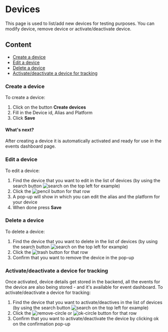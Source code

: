 # Devices

This page is used to list/add new devices for testing purposes.
You can modify device, remove device or activate/deactivate device.

## Content
- [Create a device](#create-a-device)
- [Edit a device](#edit-a-device)
- [Delete a device](#delete-a-device)
- [Activate/deactivate a device for tracking](#activate-deactivate-a-device-for-tracking)

### Create a device
To create a device:
1. Click on the button **Create devices**
2. Fill in the Device id, Alias and Platform
3. Click **Save**

#### What's next?
After creating a device it is automatically activated and ready for use in the events dashboard page.

### Edit a device
To edit a device:
1. Find the device that you want to edit in the list of devices (by using the search button ![search](https://github.com/schoende/gamedock-sdk/raw/master/docs/console/_images/search.png) on the top left for example)
2. Click the ![pencil](https://github.com/schoende/gamedock-sdk/raw/master/docs/console/_images/pencil.png) button for that row
3. A pop-up will show in which you can edit the alias and the platform for your device
4. When done press **Save**

### Delete a device
To delete a device:
1. Find the device that you want to delete in the list of devices (by using the search button ![search](https://github.com/schoende/gamedock-sdk/raw/master/docs/console/_images/search.png) on the top left for example)
2. Click the ![trash](https://github.com/schoende/gamedock-sdk/raw/master/docs/console/_images/trash.png) button for that row
2. Confirm that you want to remove the device in the pop-up

### Activate/deactivate a device for tracking
Once activated, device details get stored in the backend, all the events for the device are also being stored - and it's available for event dashboard.
To activate/deactivate a device for tracking:
1. Find the device that you want to activate/deactives in the list of devices (by using the search button ![search](https://github.com/schoende/gamedock-sdk/raw/master/docs/console/_images/search.png) on the top left for example)
2. Click the ![remove-circle](https://github.com/schoende/gamedock-sdk/raw/master/docs/console/_images/remove-circle.png) or ![ok-circle](https://github.com/schoende/gamedock-sdk/raw/master/docs/console/_images/ok-circle.png) button for that row
4. Confirm that you want to activate/deactivate the device by clicking ok on the confirmation pop-up